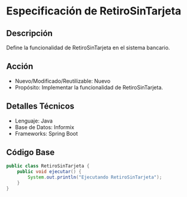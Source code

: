 # Especificación de RetiroSinTarjeta

## Descripción

Define la funcionalidad de RetiroSinTarjeta en el sistema bancario.

## Acción

- Nuevo/Modificado/Reutilizable: Nuevo
- Propósito: Implementar la funcionalidad de RetiroSinTarjeta.

## Detalles Técnicos

- Lenguaje: Java
- Base de Datos: Informix
- Frameworks: Spring Boot

## Código Base

```java
public class RetiroSinTarjeta {
    public void ejecutar() {
        System.out.println("Ejecutando RetiroSinTarjeta");
    }
}
```
